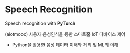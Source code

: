 # Speech Recognition
Speech recognition with **PyTorch**   

(aiotmooc) 사용자 음성인식을 통한 스마트홈 IoT 디바이스 제어  
- Python을 활용한 음성 데이터 이해와 처리 및 ML의 이해
